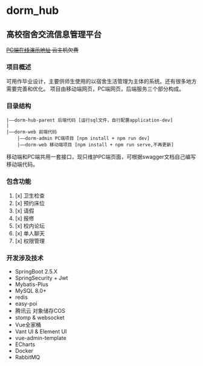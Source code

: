 # dorm_hub
## 高校宿舍交流信息管理平台
~~[PC端在线演示地址](http://49.235.92.49/) 云主机欠费~~
### 项目概述
可用作毕业设计，主要供师生使用的以宿舍生活管理为主体的系统。还有很多地方需要完善和优化。
项目由移动端网页，PC端网页，后端服务三个部分构成。

### 目录结构
```
|——dorm-hub-parent 后端代码 [运行sql文件，自行配置application-dev]
|
|——dorm-web 前端代码
    |——dorm-admin PC端项目 [npm install + npm run dev]
    |——dorm-web 移动端项目 [npm install + npm run serve,不再更新]
```
移动端和PC端共用一套接口，现只维护PC端页面，可根据swagger文档自己编写移动端代码。

### 包含功能
1. [x] 卫生检查
2. [x] 预约床位
3. [x] 请假
4. [x] 报修
5. [x] 校内论坛
6. [x] 单人聊天
7. [x] 权限管理
### 开发涉及技术
- SpringBoot 2.5.X
- SpringSecurity + Jwt
- Mybatis-Plus
- MySQL 8.0+
- redis
- easy-poi
- 腾讯云 对象储存COS
- stomp & websocket
- Vue全家桶
- Vant UI & Element UI
- vue-admin-template
- ECharts
- Docker
- RabbitMQ
